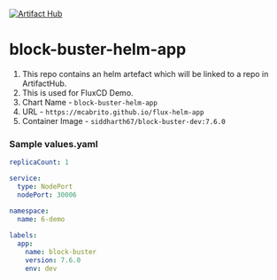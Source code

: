 [![Artifact Hub](https://img.shields.io/endpoint?url=https://artifacthub.io/badge/repository/block-buster-app)](https://artifacthub.io/packages/search?repo=block-buster-app)


# block-buster-helm-app

1. This repo contains an helm artefact which will be linked to a repo in ArtifactHub. 
2. This is used for FluxCD Demo.
3. Chart Name - `block-buster-helm-app`
4. URL - `https://mcabrito.github.io/flux-helm-app`
5. Container Image - `siddharth67/block-buster-dev:7.6.0`

### Sample values.yaml
```yaml
replicaCount: 1

service:
  type: NodePort
  nodePort: 30006

namespace:
  name: 6-demo
  
labels:
  app:
    name: block-buster
    version: 7.6.0
    env: dev
```
